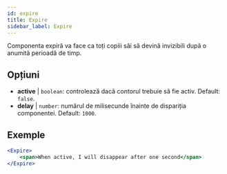 ```yaml
---
id: expire 
title: Expire
sidebar_label: Expire
---
```


Componenta expiră va face ca toți copiii săi să devină invizibili după o anumită perioadă de timp.

## Opțiuni

* __active__ | `boolean`: controlează dacă contorul trebuie să fie activ. Default: `false`.
* __delay__ | `number`: numărul de milisecunde înainte de dispariția componentei. Default: `1000`.


## Exemple

```jsx live
<Expire>
    <span>When active, I will disappear after one second</span>
</Expire>
```



